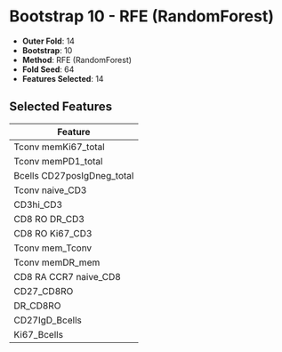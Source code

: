 # Bootstrap 10 - RFE (RandomForest)

- **Outer Fold**: 14
- **Bootstrap**: 10
- **Method**: RFE (RandomForest)
- **Fold Seed**: 64
- **Features Selected**: 14

## Selected Features

| Feature |
|---------|
| Tconv memKi67_total |
| Tconv memPD1_total |
| Bcells CD27posIgDneg_total |
| Tconv naive_CD3 |
| CD3hi_CD3 |
| CD8 RO DR_CD3 |
| CD8  RO Ki67_CD3 |
| Tconv mem_Tconv |
| Tconv memDR_mem |
| CD8 RA CCR7 naive_CD8 |
| CD27_CD8RO |
| DR_CD8RO |
| CD27IgD_Bcells |
| Ki67_Bcells |

